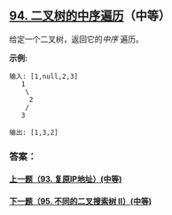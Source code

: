 ## [94. 二叉树的中序遍历](https://leetcode-cn.com/problems/binary-tree-inorder-traversal/)（中等）

给定一个二叉树，返回它的*中序* 遍历。

**示例:**

```
输入: [1,null,2,3]
   1
    \
     2
    /
   3

输出: [1,3,2]
```



### 答案：



#### [上一题（93. 复原IP地址）(中等)](https://github.com/sdwwld/leetCode/blob/master/src/main/java/com/wld/java/leetcode/leetCode0093.md)

#### [下一题（95. 不同的二叉搜索树 II）(中等)](https://github.com/sdwwld/leetCode/blob/master/src/main/java/com/wld/java/leetcode/leetCode0095.md)